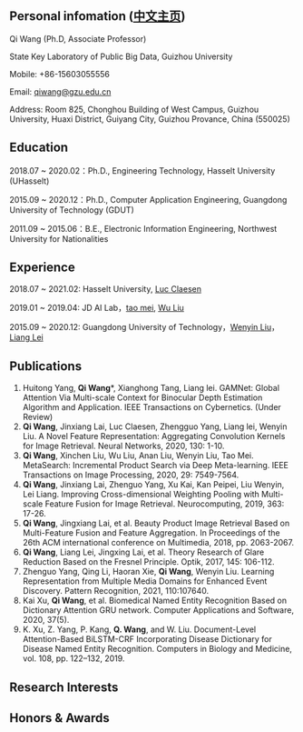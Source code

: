 ## Personal infomation ([中文主页](README.md))
Qi Wang (Ph.D, Associate Professor)

State Key Laboratory of Public Big Data, Guizhou University

Mobile: +86-15603055556

Email: qiwang@gzu.edu.cn 

Address: Room 825, Chonghou Building of West Campus, Guizhou University, Huaxi District, Guiyang City, Guizhou Provance, China (550025)
				
## Education

2018.07 ~ 2020.02：Ph.D., Engineering Technology, Hasselt University (UHasselt)

2015.09 ~ 2020.12：Ph.D., Computer Application Engineering, Guangdong University of Technology (GDUT)

2011.09 ~ 2015.06：B.E., Electronic Information Engineering, Northwest University for Nationalities

## Experience

2018.07 ~ 2021.02: Hasselt University, [Luc Claesen](https://www.uhasselt.be/fiche?voornaam=luc&naam=claesen#fiche)

2019.01 ~ 2019.04: JD AI Lab，[tao mei](http://taomei.me/), [Wu Liu](http://liuwu.weebly.com/)

2015.09 ~ 2020.12: Guangdong University of Technology，[Wenyin Liu](http://www.wislab.cn/liuwy/cv.htm)，[Liang Lei](https://yzw.gdut.edu.cn/info/1124/4546.htm)

## Publications
1. Huitong Yang, **Qi Wang***, Xianghong Tang, Liang lei. GAMNet: Global Attention Via Multi-scale Context for Binocular Depth Estimation Algorithm and Application. IEEE Transactions on Cybernetics. (Under Review)
2. **Qi Wang**, Jinxiang Lai, Luc Claesen, Zhengguo Yang, Liang lei, Wenyin Liu. A Novel Feature Representation: Aggregating Convolution Kernels for Image Retrieval. Neural Networks, 2020, 130: 1-10. 
3. **Qi Wang**, Xinchen Liu, Wu Liu, Anan Liu, Wenyin Liu, Tao Mei. MetaSearch: Incremental Product Search via Deep Meta-learning. IEEE Transactions on Image Processing, 2020, 29: 7549-7564. 
4. **Qi Wang**, Jinxiang Lai, Zhenguo Yang, Xu Kai, Kan Peipei, Liu Wenyin, Lei Liang. Improving Cross-dimensional Weighting Pooling with Multi-scale Feature Fusion for Image Retrieval. Neurocomputing, 2019, 363: 17-26.
5. **Qi Wang**, Jingxiang Lai, et al. Beauty Product Image Retrieval Based on Multi-Feature Fusion and Feature Aggregation. In Proceedings of the 26th ACM international conference on Multimedia, 2018, pp. 2063-2067. 
6. **Qi Wang**, Liang Lei, Jingxing Lai, et al. Theory Research of Glare Reduction Based on the Fresnel Principle. Optik, 2017, 145: 106-112. 
7. Zhenguo Yang, Qing Li, Haoran Xie, **Qi Wang**, Wenyin Liu. Learning Representation from Multiple Media Domains for Enhanced Event Discovery. Pattern Recognition, 2021, 110:107640. 
8. Kai Xu, **Qi Wang**, et al. Biomedical Named Entity Recognition Based on Dictionary Attention GRU network. Computer Applications and Software, 2020, 37(5). 
9. K. Xu, Z. Yang, P. Kang, **Q. Wang**, and W. Liu. Document-Level Attention-Based BiLSTM-CRF Incorporating Disease Dictionary for Disease Named Entity Recognition. Computers in Biology and Medicine, vol. 108, pp. 122–132, 2019. 

## Research Interests


## Honors & Awards
